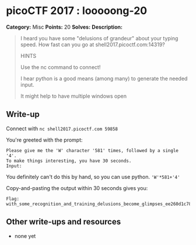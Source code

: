 # picoCTF 2017 : looooong-20

**Category:** Misc
**Points:** 20
**Solves:** 
**Description:**

> I heard you have some "delusions of grandeur" about your typing speed. How fast can you go at shell2017.picoctf.com:14319?
> 
> 
>  HINTS
> 
> Use the nc command to connect!
> 
> I hear python is a good means (among many) to generate the needed input.
> 
> It might help to have multiple windows open


## Write-up

Connect with ```nc shell2017.picoctf.com 59858```

You're greeted with the prompt:
```To prove your skills, you must pass this test.
Please give me the 'W' character '581' times, followed by a single '4'.
To make things interesting, you have 30 seconds.
Input:
```

You definitely can't do this by hand, so you can use python.
```'W'*581+'4'```

Copy-and-pasting the output within 30 seconds gives you:
```You got it! You're super quick!
Flag: with_some_recognition_and_training_delusions_become_glimpses_ee260d1c785fd08f5d78753feae3c553
```

## Other write-ups and resources

* none yet
